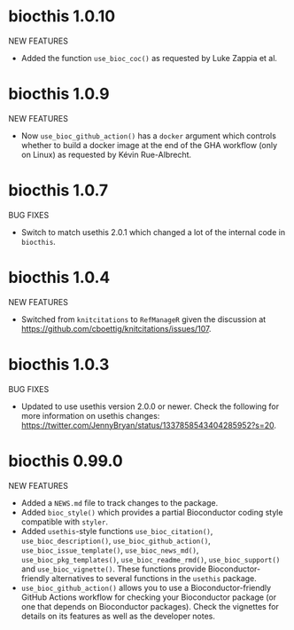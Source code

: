 # biocthis 1.0.10

NEW FEATURES

* Added the function `use_bioc_coc()` as requested by Luke Zappia et al.

# biocthis 1.0.9

NEW FEATURES

* Now `use_bioc_github_action()` has a `docker` argument which controls whether
to build a docker image at the end of the GHA workflow (only on Linux) as
requested by Kévin Rue-Albrecht.

# biocthis 1.0.7

BUG FIXES

* Switch to match usethis 2.0.1 which changed a lot of the internal code in
`biocthis`.

# biocthis 1.0.4

NEW FEATURES

* Switched from `knitcitations` to `RefManageR` given the discussion at
<https://github.com/cboettig/knitcitations/issues/107>.

# biocthis 1.0.3

BUG FIXES

* Updated to use usethis version 2.0.0 or newer. Check the following
for more information on usethis changes:
<https://twitter.com/JennyBryan/status/1337858543404285952?s=20>.

# biocthis 0.99.0

NEW FEATURES

* Added a `NEWS.md` file to track changes to the package.
* Added `bioc_style()` which provides a partial Bioconductor coding style
compatible with `styler`.
* Added `usethis`-style functions `use_bioc_citation()`,
`use_bioc_description()`, `use_bioc_github_action()`,
`use_bioc_issue_template()`, `use_bioc_news_md()`, `use_bioc_pkg_templates()`,
`use_bioc_readme_rmd()`, `use_bioc_support()` and `use_bioc_vignette()`. These
functions provide Bioconductor-friendly alternatives to several functions
in the `usethis` package.
* `use_bioc_github_action()` allows you to use a Bioconductor-friendly
GitHub Actions workflow for checking your Bioconductor package (or one that
depends on Bioconductor packages). Check the vignettes for details on its
features as well as the developer notes.

